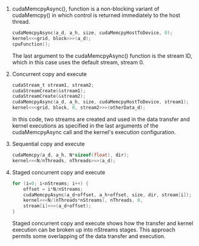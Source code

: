 1. 	cudaMemcpyAsync(), function is a non-blocking variant of cudaMemcpy() in which control is returned immediately to the host thread.
	```c
	cudaMemcpyAsync(a_d, a_h, size, cudaMemcpyHostToDevice, 0);
	kernel<<<grid, block>>>(a_d);
	cpuFunction();
	```
	The last argument to the cudaMemcpyAsync() function is the stream ID, which in this case uses the default stream, stream 0.
2. 	Concurrent copy and execute
	```c
	cudaStream_t stream1, stream2;
	cudaStreamCreate(&stream1);
	cudaStreamCreate(&stream2);
	cudaMemcpyAsync(a_d, a_h, size, cudaMemcpyHostToDevice, stream1);
	kernel<<<grid, block, 0, stream2>>>(otherData_d);
	```
	In this code, two streams are created and used in the data transfer and kernel executions
	as specified in the last arguments of the cudaMemcpyAsync call and the kernel's execution configuration.
   
3. 	Sequential copy and execute
	```c
	cudaMemcpy(a_d, a_h, N*sizeof(float), dir);
	kernel<<<N/nThreads, nThreads>>>(a_d);
	```
4. 	Staged concurrent copy and execute
	```c
	for (i=0; i<nStreams; i++) {
		offset = i*N/nStreams;
		cudaMemcpyAsync(a_d+offset, a_h+offset, size, dir, stream[i]);
		kernel<<<N/(nThreads*nStreams), nThreads, 0,
		stream[i]>>>(a_d+offset);
	}
	```
	Staged concurrent copy and execute shows how the transfer and kernel execution can
	be broken up into nStreams stages. This approach permits some overlapping of the data transfer and execution.